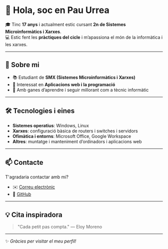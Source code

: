 # 👋 Hola, soc en Pau Urrea

🎓 Tinc **17 anys** i actualment estic cursant **2n de Sistemes Microinformàtics i Xarxes**.  
💻 Estic fent les **pràctiques del cicle** i m’apassiona el món de la informàtica i les xarxes.  

---

## 🌱 Sobre mi
- 📚 Estudiant de **SMX (Sistemes Microinformàtics i Xarxes)**  
- 🔧 Interessat en **Aplicacions web i la programació**  
- 🚀 Amb ganes d’aprendre i seguir millorant com a tècnic informàtic  

---

## 🛠️ Tecnologies i eines
- **Sistemes operatius**: Windows, Linux  
- **Xarxes**: configuració bàsica de routers i switches i servidors 
- **Ofimàtica i entorns**: Microsoft Office, Google Workspace  
- **Altres**: muntatge i manteniment d’ordinadors  i aplicacions web

---

## 📫 Contacte
T'agradaria contactar amb mi?
- ✉️ [Correu electrònic](mailto:alu.pau.urrea@mataro.epiaedu.cat)  
- 🐙 [GitHub](https://github.com/PauUB)  

---
## 💡 Cita inspiradora
> "Cada petit pas compta." — Eloy Moreno

---

✨ *Gràcies per visitar el meu perfil!*
